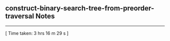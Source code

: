 <h2>construct-binary-search-tree-from-preorder-traversal Notes</h2><hr>[ Time taken: 3 hrs 16 m 29 s ]